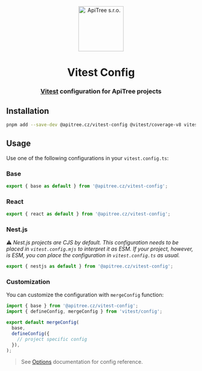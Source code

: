 <div align="center">

<a href="https://github.com/ApiTreeCZ">
<img alt="ApiTree s.r.o." src="https://www.apitree.cz/static/images/logo-header.svg" width="120" />
</a>

# Vitest Config

### [Vitest](https://vitest.dev) configuration for ApiTree projects

</div>

## Installation

```bash
pnpm add --save-dev @apitree.cz/vitest-config @vitest/coverage-v8 vitest
```

## Usage

Use one of the following configurations in your `vitest.config.ts`:

### Base

```typescript
export { base as default } from '@apitree.cz/vitest-config';
```

### React

```typescript
export { react as default } from '@apitree.cz/vitest-config';
```

### Nest.js

⚠️ _Nest.js projects are CJS by default. This configuration needs to be placed in `vitest.config.mjs` to interpret it as
ESM. If your project, however, is ESM, you can place the configuration in `vitest.config.ts` as usual._

```typescript
export { nestjs as default } from '@apitree.cz/vitest-config';
```

### Customization

You can customize the configuration with `mergeConfig` function:

```typescript
import { base } from '@apitree.cz/vitest-config';
import { defineConfig, mergeConfig } from 'vitest/config';

export default mergeConfig(
  base,
  defineConfig({
    // project specific config
  }),
);
```

> See [Options](https://vitest.dev/config/#options) documentation for config reference.
